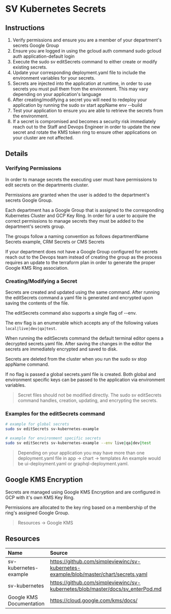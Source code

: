 # SV Kubernetes Secrets

## Instructions
1. Verify permissions and ensure you are a member of your department's secrets Google Group
2. Ensure you are logged in using the gcloud auth command sudo gcloud auth application-default login
3. Execute the sudo sv editSecrets command to either create or modify existing secrets.
4. Update your corresponding deployment.yaml file to include the environment variables for your secrets.
5. Secrets are injected into the application at runtime, in order to use secrets you must pull them from the environment. This may vary depending on your application's language
6. After creating/modifying a secret you will need to redeploy your application by running the sudo sv start appName env --build
7. Test your application to ensure you are able to retrieve the secrets from the environment.
8. If a secret is compromised and becomes a security risk immediately reach out to the Staff and Devops Engineer in order to update the new secret and rotate the KMS token ring to ensure other applications on your cluster are not affected.

## Details
### Verifying Permissions
In order to manage secrets the executing user must have permissions to edit secrets on the departments cluster. 

Permissions are granted when the user is added to the department's secrets Google Group. 

Each department has a Google Group that is assigned to the corresponding Kubernetes Cluster and GCP Key Ring. In order for a user to acquire the correct permissions to manage secrets they must be added to the department's secrets group.

The groups follow a naming convention as follows departmentName Secrets example, CRM Secrets or CMS Secrets

If your department does not have a Google Group configured for secrets reach out to the Devops team instead of creating the group as the process requires an update to the terraform plan in order to generate the proper Google KMS Ring association.

### Creating/Modifying a Secret
Secrets are created and updated using the same command. After running the editSecrets command a yaml file is generated and encrypted upon saving the contents of the file. 

The editSecrets command also supports a single flag of --env. 

The env flag is an enumerable which accepts any of the following values `local|live|dev|qa|test`.

When running the editSecrets command the default terminal editor opens a decrypted secrets.yaml file. After saving the changes in the editor the secrets are immediately encrypted and saved to disk.

Secrets are deleted from the cluster when you run the sudo sv stop appName command.

If no flag is passed a global secrets.yaml file is created. Both global and environment specific keys can be passed to the application via environment variables.

> Secret files should not be modified directly. The sudo sv editSecrets command handles, creation, updating, and encrypting the secrets.

### Examples for the editSecrets command
```sh
# example for global secrets
sudo sv editSecrets sv-kubernetes-example

# example for environment specific secrets
sudo sv editSecrets sv-kubernetes-example --env live|qa|dev|test
```

> Depending on your application you may have more than one deployment.yaml file in app → chart → templates
> An example would be ui-deployment.yaml or graphql-deployment.yaml.

## Google KMS Encryption
Secrets are managed using Google KMS Encryption and are configured in GCP with it's own KMS Key Ring.

Permissions are allocated to the key ring based on a membership of the ring's assigned Google Group.

> Resources → Google KMS

## Resources
Name|Source|
:----|:----|
sv-kubernetes-example |https://github.com/simpleviewinc/sv-kubernetes-example/blob/master/chart/secrets.yaml
sv-kubernetes | https://github.com/simpleviewinc/sv-kubernetes/blob/master/docs/sv_enterPod.md
Google KMS Documentation | https://cloud.google.com/kms/docs/
